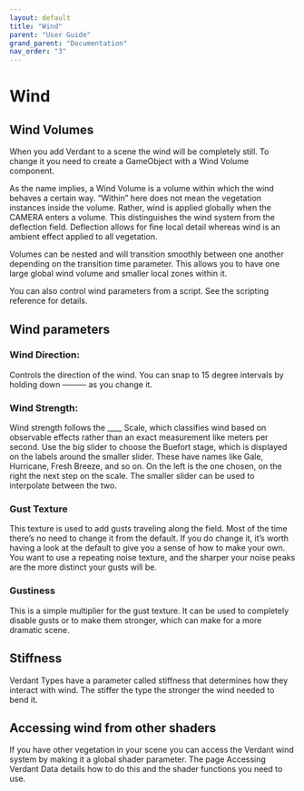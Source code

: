 ```yaml
---
layout: default
title: "Wind"
parent: "User Guide"
grand_parent: "Documentation"
nav_order: "3"
---
```


# Wind

## Wind Volumes

When you add Verdant to a scene the wind will be completely still. To change it you need to create a GameObject with a Wind Volume component.

As the name implies, a Wind Volume is a volume within which the wind behaves a certain way. “Within” here does not mean the vegetation instances inside the volume. Rather, wind is applied globally when the CAMERA enters a volume. This distinguishes the wind system from the deflection field. Deflection allows for fine local detail whereas wind is an ambient effect applied to all vegetation.

Volumes can be nested and will transition smoothly between one another depending on the transition time parameter. This allows you to have one large global wind volume and smaller local zones within it. 

You can also control wind parameters from a script. See the scripting reference for details.

## Wind parameters
### Wind Direction:
Controls the direction of the wind. You can snap to 15 degree intervals by holding down ——— as you change it.

### Wind Strength:
Wind strength follows the ____ Scale, which classifies wind based on observable effects rather than an exact measurement like meters per second. Use the big slider to choose the Buefort stage, which is displayed on the labels around the smaller slider. These have names like Gale, Hurricane, Fresh Breeze, and so on. On the left is the one chosen, on the right the next step on the scale. The smaller slider can be used to interpolate between the two. 

### Gust Texture
This texture is used to add gusts traveling along the field. Most of the time there’s no need to change it from the default. If you do change it, it’s worth having a look at the default to give you a sense of how to make your own. You want to use a repeating noise texture, and the sharper your noise peaks are the more distinct your gusts will be. 

### Gustiness
This is a simple multiplier for the gust texture. It can be used to completely disable gusts or to make them stronger, which can make for a more dramatic scene. 

## Stiffness 
Verdant Types have a parameter called stiffness that determines how they interact with wind. The stiffer the type the stronger the wind needed to bend it. 

## Accessing wind from other shaders
If you have other vegetation in your scene you can access the Verdant wind system by making it a global shader parameter. The page Accessing Verdant Data details how to do this and the shader functions you need to use. 